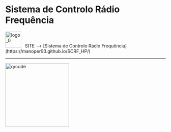 # Sistema de Controlo Rádio Frequência

<img src="https://github.com/user-attachments/assets/d67fee48-8bf4-4e06-a38c-e5fc8dc90ed3" alt="logo_0" width="50"/>
&nbsp;
SITE --> [Sistema de Controlo Rádio Frequência](https://manoper93.github.io/SCRF_HP/)

-----

<img src="https://github.com/user-attachments/assets/0a5f6399-ba1f-4ca2-898b-0d47ab6e2a62" alt="qrcode" width="200"/>
